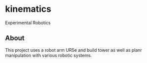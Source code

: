 # kinematics
Experimental Robotics

## About
This project uses a robot arm UR5e and build tower as well as planr manipulation with various robotic systems. 
